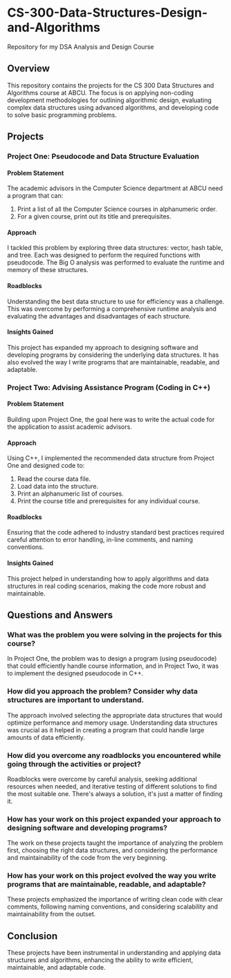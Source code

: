 # CS-300-Data-Structures-Design-and-Algorithms
Repository for my DSA Analysis and Design Course

## Overview
This repository contains the projects for the CS 300 Data Structures and Algorithms course at ABCU. The focus is on applying non-coding development methodologies for outlining algorithmic design, evaluating complex data structures using advanced algorithms, and developing code to solve basic programming problems.

## Projects

### Project One: Pseudocode and Data Structure Evaluation

#### Problem Statement
The academic advisors in the Computer Science department at ABCU need a program that can:

1. Print a list of all the Computer Science courses in alphanumeric order.
2. For a given course, print out its title and prerequisites.

#### Approach
I tackled this problem by exploring three data structures: vector, hash table, and tree. Each was designed to perform the required functions with pseudocode. The Big O analysis was performed to evaluate the runtime and memory of these structures.

#### Roadblocks
Understanding the best data structure to use for efficiency was a challenge. This was overcome by performing a comprehensive runtime analysis and evaluating the advantages and disadvantages of each structure.

#### Insights Gained
This project has expanded my approach to designing software and developing programs by considering the underlying data structures. It has also evolved the way I write programs that are maintainable, readable, and adaptable.

### Project Two: Advising Assistance Program (Coding in C++)

#### Problem Statement
Building upon Project One, the goal here was to write the actual code for the application to assist academic advisors.

#### Approach
Using C++, I implemented the recommended data structure from Project One and designed code to:

1. Read the course data file.
2. Load data into the structure.
3. Print an alphanumeric list of courses.
4. Print the course title and prerequisites for any individual course.

#### Roadblocks
Ensuring that the code adhered to industry standard best practices required careful attention to error handling, in-line comments, and naming conventions.

#### Insights Gained
This project helped in understanding how to apply algorithms and data structures in real coding scenarios, making the code more robust and maintainable.

## Questions and Answers

### What was the problem you were solving in the projects for this course?
In Project One, the problem was to design a program (using pseudocode) that could efficiently handle course information, and in Project Two, it was to implement the designed pseudocode in C++.

### How did you approach the problem? Consider why data structures are important to understand.
The approach involved selecting the appropriate data structures that would optimize performance and memory usage. Understanding data structures was crucial as it helped in creating a program that could handle large amounts of data efficiently.

### How did you overcome any roadblocks you encountered while going through the activities or project?
Roadblocks were overcome by careful analysis, seeking additional resources when needed, and iterative testing of different solutions to find the most suitable one. There's always a solution, it's just a matter of finding it. 

### How has your work on this project expanded your approach to designing software and developing programs?
The work on these projects taught the importance of analyzing the problem first, choosing the right data structures, and considering the performance and maintainability of the code from the very beginning.

### How has your work on this project evolved the way you write programs that are maintainable, readable, and adaptable?
These projects emphasized the importance of writing clean code with clear comments, following naming conventions, and considering scalability and maintainability from the outset.

## Conclusion
These projects have been instrumental in understanding and applying data structures and algorithms, enhancing the ability to write efficient, maintainable, and adaptable code.
